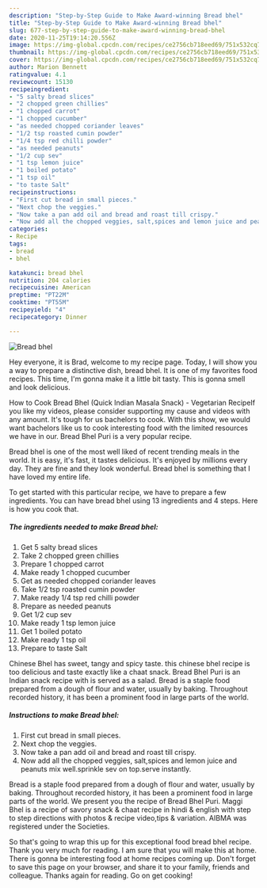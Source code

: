 ```yaml
---
description: "Step-by-Step Guide to Make Award-winning Bread bhel"
title: "Step-by-Step Guide to Make Award-winning Bread bhel"
slug: 677-step-by-step-guide-to-make-award-winning-bread-bhel
date: 2020-11-25T19:14:20.556Z
image: https://img-global.cpcdn.com/recipes/ce2756cb718eed69/751x532cq70/bread-bhel-recipe-main-photo.jpg
thumbnail: https://img-global.cpcdn.com/recipes/ce2756cb718eed69/751x532cq70/bread-bhel-recipe-main-photo.jpg
cover: https://img-global.cpcdn.com/recipes/ce2756cb718eed69/751x532cq70/bread-bhel-recipe-main-photo.jpg
author: Marion Bennett
ratingvalue: 4.1
reviewcount: 15130
recipeingredient:
- "5 salty bread slices"
- "2 chopped green chillies"
- "1 chopped carrot"
- "1 chopped cucumber"
- "as needed chopped coriander leaves"
- "1/2 tsp roasted cumin powder"
- "1/4 tsp red chilli powder"
- "as needed peanuts"
- "1/2 cup sev"
- "1 tsp lemon juice"
- "1 boiled potato"
- "1 tsp oil"
- "to taste Salt"
recipeinstructions:
- "First cut bread in small pieces."
- "Next chop the veggies."
- "Now take a pan add oil and bread and roast till crispy."
- "Now add all the chopped veggies, salt,spices and lemon juice and peanuts mix well.sprinkle sev on top.serve instantly."
categories:
- Recipe
tags:
- bread
- bhel

katakunci: bread bhel 
nutrition: 204 calories
recipecuisine: American
preptime: "PT22M"
cooktime: "PT55M"
recipeyield: "4"
recipecategory: Dinner

---
```



![Bread bhel](https://img-global.cpcdn.com/recipes/ce2756cb718eed69/751x532cq70/bread-bhel-recipe-main-photo.jpg)

Hey everyone, it is Brad, welcome to my recipe page. Today, I will show you a way to prepare a distinctive dish, bread bhel. It is one of my favorites food recipes. This time, I'm gonna make it a little bit tasty. This is gonna smell and look delicious.

How to Cook Bread Bhel (Quick Indian Masala Snack) - Vegetarian RecipeIf you like my videos, please consider supporting my cause and videos with any amount. It&#39;s tough for us bachelors to cook. With this show, we would want bachelors like us to cook interesting food with the limited resources we have in our. Bread Bhel Puri is a very popular recipe.

Bread bhel is one of the most well liked of recent trending meals in the world. It is easy, it's fast, it tastes delicious. It's enjoyed by millions every day. They are fine and they look wonderful. Bread bhel is something that I have loved my entire life.


To get started with this particular recipe, we have to prepare a few ingredients. You can have bread bhel using 13 ingredients and 4 steps. Here is how you cook that.

<!--inarticleads1-->

##### The ingredients needed to make Bread bhel:

1. Get 5 salty bread slices
1. Take 2 chopped green chillies
1. Prepare 1 chopped carrot
1. Make ready 1 chopped cucumber
1. Get as needed chopped coriander leaves
1. Take 1/2 tsp roasted cumin powder
1. Make ready 1/4 tsp red chilli powder
1. Prepare as needed peanuts
1. Get 1/2 cup sev
1. Make ready 1 tsp lemon juice
1. Get 1 boiled potato
1. Make ready 1 tsp oil
1. Prepare to taste Salt


Chinese Bhel has sweet, tangy and spicy taste. this chinese bhel recipe is too delicious and taste exactly like a chaat snack. Bread Bhel Puri is an Indian snack recipe with is served as a salad. Bread is a staple food prepared from a dough of flour and water, usually by baking. Throughout recorded history, it has been a prominent food in large parts of the world. 

<!--inarticleads2-->

##### Instructions to make Bread bhel:

1. First cut bread in small pieces.
1. Next chop the veggies.
1. Now take a pan add oil and bread and roast till crispy.
1. Now add all the chopped veggies, salt,spices and lemon juice and peanuts mix well.sprinkle sev on top.serve instantly.


Bread is a staple food prepared from a dough of flour and water, usually by baking. Throughout recorded history, it has been a prominent food in large parts of the world. We present you the recipe of Bread Bhel Puri. Maggi Bhel is a recipe of savory snack &amp; chaat recipe in hindi &amp; english with step to step directions with photos &amp; recipe video,tips &amp; variation. AIBMA was registered under the Societies. 

So that's going to wrap this up for this exceptional food bread bhel recipe. Thank you very much for reading. I am sure that you will make this at home. There is gonna be interesting food at home recipes coming up. Don't forget to save this page on your browser, and share it to your family, friends and colleague. Thanks again for reading. Go on get cooking!
